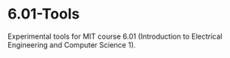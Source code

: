 6.01-Tools
==========

Experimental tools for MIT course 6.01 (Introduction to Electrical Engineering and Computer Science 1).
